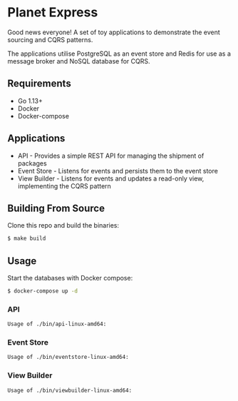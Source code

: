 # Planet Express
Good news everyone! A set of toy applications to demonstrate the event sourcing
and CQRS patterns.

The applications utilise PostgreSQL as an event store and Redis for use as a
message broker and NoSQL database for CQRS.

##  Requirements
* Go 1.13+
* Docker
* Docker-compose

## Applications

* API - Provides a simple REST API for managing the shipment of packages
* Event Store - Listens for events and persists them to the event store
* View Builder - Listens for events and updates a read-only view, implementing the CQRS pattern

## Building From Source
Clone this repo and build the binaries:

```bash
$ make build
```

## Usage
Start the databases with Docker compose:

```bash
$ docker-compose up -d
```

### API
```bash
Usage of ./bin/api-linux-amd64:
```

### Event Store
```bash
Usage of ./bin/eventstore-linux-amd64:
```

### View Builder
```bash
Usage of ./bin/viewbuilder-linux-amd64:
```
